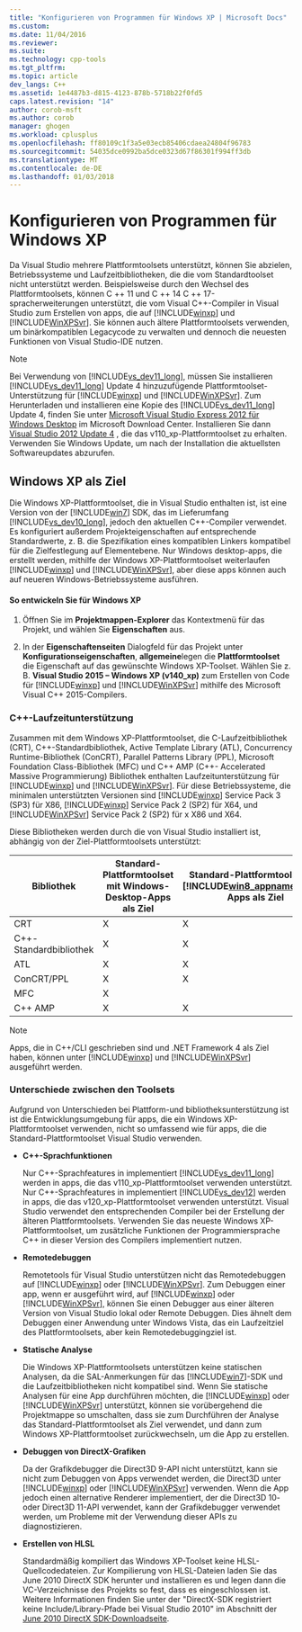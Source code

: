 ```yaml
---
title: "Konfigurieren von Programmen für Windows XP | Microsoft Docs"
ms.custom: 
ms.date: 11/04/2016
ms.reviewer: 
ms.suite: 
ms.technology: cpp-tools
ms.tgt_pltfrm: 
ms.topic: article
dev_langs: C++
ms.assetid: 1e4487b3-d815-4123-878b-5718b22f0fd5
caps.latest.revision: "14"
author: corob-msft
ms.author: corob
manager: ghogen
ms.workload: cplusplus
ms.openlocfilehash: ff80109c1f3a5e03ecb85406cdaea24804f96783
ms.sourcegitcommit: 54035dce0992ba5dce0323d67f86301f994ff3db
ms.translationtype: MT
ms.contentlocale: de-DE
ms.lasthandoff: 01/03/2018
---
```

# <a name="configuring-programs-for-windows-xp"></a>Konfigurieren von Programmen für Windows XP
Da Visual Studio mehrere Plattformtoolsets unterstützt, können Sie abzielen, Betriebssysteme und Laufzeitbibliotheken, die die vom Standardtoolset nicht unterstützt werden. Beispielsweise durch den Wechsel des Plattformtoolsets, können C ++ 11 und C ++ 14 C ++ 17-spracherweiterungen unterstützt, die vom Visual C++-Compiler in Visual Studio zum Erstellen von apps, die auf [!INCLUDE[winxp](../build/includes/winxp_md.md)] und [!INCLUDE[WinXPSvr](../build/includes/winxpsvr_md.md)]. Sie können auch ältere Plattformtoolsets verwenden, um binärkompatiblen Legacycode zu verwalten und dennoch die neuesten Funktionen von Visual Studio-IDE nutzen.  
  
> [!NOTE]
>  Bei Verwendung von [!INCLUDE[vs_dev11_long](../build/includes/vs_dev11_long_md.md)], müssen Sie installieren [!INCLUDE[vs_dev11_long](../build/includes/vs_dev11_long_md.md)] Update 4 hinzuzufügende Plattformtoolset-Unterstützung für [!INCLUDE[winxp](../build/includes/winxp_md.md)] und [!INCLUDE[WinXPSvr](../build/includes/winxpsvr_md.md)]. Zum Herunterladen und installieren eine Kopie des [!INCLUDE[vs_dev11_long](../build/includes/vs_dev11_long_md.md)] Update 4, finden Sie unter [Microsoft Visual Studio Express 2012 für Windows Desktop](http://go.microsoft.com/fwlink/p/?linkid=265464) im Microsoft Download Center. Installieren Sie dann [Visual Studio 2012 Update 4](http://go.microsoft.com/fwlink/p/?linkid=335900) , die das v110_xp-Plattformtoolset zu erhalten. Verwenden Sie Windows Update, um nach der Installation die aktuellsten Softwareupdates abzurufen.  
  
## <a name="windows-xp-targeting-experience"></a>Windows XP als Ziel  
 Die Windows XP-Plattformtoolset, die in Visual Studio enthalten ist, ist eine Version von der [!INCLUDE[win7](../build/includes/win7_md.md)] SDK, das im Lieferumfang [!INCLUDE[vs_dev10_long](../build/includes/vs_dev10_long_md.md)], jedoch den aktuellen C++-Compiler verwendet. Es konfiguriert außerdem Projekteigenschaften auf entsprechende Standardwerte, z. B. die Spezifikation eines kompatiblen Linkers kompatibel für die Zielfestlegung auf Elementebene. Nur Windows desktop-apps, die erstellt werden, mithilfe der Windows XP-Plattformtoolset weiterlaufen [!INCLUDE[winxp](../build/includes/winxp_md.md)] und [!INCLUDE[WinXPSvr](../build/includes/winxpsvr_md.md)], aber diese apps können auch auf neueren Windows-Betriebssysteme ausführen.  
  
#### <a name="to-target-windows-xp"></a>So entwickeln Sie für Windows XP  
  
1.  Öffnen Sie im **Projektmappen-Explorer** das Kontextmenü für das Projekt, und wählen Sie **Eigenschaften** aus.  
  
2.  In der **Eigenschaftenseiten** Dialogfeld für das Projekt unter **Konfigurationseigenschaften**, **allgemeine**legen die **Plattformtoolset** die Eigenschaft auf das gewünschte Windows XP-Toolset. Wählen Sie z. B. **Visual Studio 2015 – Windows XP (v140_xp)** zum Erstellen von Code für [!INCLUDE[winxp](../build/includes/winxp_md.md)] und [!INCLUDE[WinXPSvr](../build/includes/winxpsvr_md.md)] mithilfe des Microsoft Visual C++ 2015-Compilers.  
  
### <a name="c-runtime-support"></a>C++-Laufzeitunterstützung  
 Zusammen mit dem Windows XP-Plattformtoolset, die C-Laufzeitbibliothek (CRT), C++-Standardbibliothek, Active Template Library (ATL), Concurrency Runtime-Bibliothek (ConCRT), Parallel Patterns Library (PPL), Microsoft Foundation Class-Bibliothek (MFC) und C++ AMP (C++- Accelerated Massive Programmierung) Bibliothek enthalten Laufzeitunterstützung für [!INCLUDE[winxp](../build/includes/winxp_md.md)] und [!INCLUDE[WinXPSvr](../build/includes/winxpsvr_md.md)]. Für diese Betriebssysteme, die minimalen unterstützten Versionen sind [!INCLUDE[winxp](../build/includes/winxp_md.md)] Service Pack 3 (SP3) für X86, [!INCLUDE[winxp](../build/includes/winxp_md.md)] Service Pack 2 (SP2) für X64, und [!INCLUDE[WinXPSvr](../build/includes/winxpsvr_md.md)] Service Pack 2 (SP2) für x X86 und X64.  
  
 Diese Bibliotheken werden durch die von Visual Studio installiert ist, abhängig von der Ziel-Plattformtoolsets unterstützt:  
  
|Bibliothek|Standard-Plattformtoolset mit Windows-Desktop-Apps als Ziel|Standard-Plattformtoolset mit [!INCLUDE[win8_appname_long](../build/includes/win8_appname_long_md.md)]-Apps als Ziel|Windows XP-Plattformtoolset mit [!INCLUDE[winxp](../build/includes/winxp_md.md)],[!INCLUDE[WinXPSvr](../build/includes/winxpsvr_md.md)] als Ziel|  
|-------------|-------------------------------------------------------------|---------------------------------------------------------------------------------------------------------------|-----------------------------------------------------------------------------------------------------------------------------------------------------------|  
|CRT|X|X|X|  
|C++-Standardbibliothek|X|X|X|  
|ATL|X|X|X|  
|ConCRT/PPL|X|X|X|  
|MFC|X||X|  
|C++ AMP|X|X||  
  
> [!NOTE]
>  Apps, die in C++/CLI geschrieben sind und .NET Framework 4 als Ziel haben, können unter [!INCLUDE[winxp](../build/includes/winxp_md.md)] und [!INCLUDE[WinXPSvr](../build/includes/winxpsvr_md.md)] ausgeführt werden.  
  
### <a name="differences-between-the-toolsets"></a>Unterschiede zwischen den Toolsets  
 Aufgrund von Unterschieden bei Plattform-und bibliotheksunterstützung ist ist die Entwicklungsumgebung für apps, die ein Windows XP-Plattformtoolset verwenden, nicht so umfassend wie für apps, die die Standard-Plattformtoolset Visual Studio verwenden.  
  
-   **C++-Sprachfunktionen**  
  
     Nur C++-Sprachfeatures in implementiert [!INCLUDE[vs_dev11_long](../build/includes/vs_dev11_long_md.md)] werden in apps, die das v110_xp-Plattformtoolset verwenden unterstützt. Nur C++-Sprachfeatures in implementiert [!INCLUDE[vs_dev12](../atl-mfc-shared/includes/vs_dev12_md.md)] werden in apps, die das v120_xp-Plattformtoolset verwenden unterstützt. Visual Studio verwendet den entsprechenden Compiler bei der Erstellung der älteren Plattformtoolsets. Verwenden Sie das neueste Windows XP-Plattformtoolset, um zusätzliche Funktionen der Programmiersprache C++ in dieser Version des Compilers implementiert nutzen.  
  
-   **Remotedebuggen**  
  
     Remotetools für Visual Studio unterstützen nicht das Remotedebuggen auf [!INCLUDE[winxp](../build/includes/winxp_md.md)] oder [!INCLUDE[WinXPSvr](../build/includes/winxpsvr_md.md)]. Zum Debuggen einer app, wenn er ausgeführt wird, auf [!INCLUDE[winxp](../build/includes/winxp_md.md)] oder [!INCLUDE[WinXPSvr](../build/includes/winxpsvr_md.md)], können Sie einen Debugger aus einer älteren Version von Visual Studio lokal oder Remote Debuggen. Dies ähnelt dem Debuggen einer Anwendung unter Windows Vista, das ein Laufzeitziel des Plattformtoolsets, aber kein Remotedebuggingziel ist.  
  
-   **Statische Analyse**  
  
     Die Windows XP-Plattformtoolsets unterstützen keine statischen Analysen, da die SAL-Anmerkungen für das [!INCLUDE[win7](../build/includes/win7_md.md)]-SDK und die Laufzeitbibliotheken nicht kompatibel sind. Wenn Sie statische Analysen für eine App durchführen möchten, die [!INCLUDE[winxp](../build/includes/winxp_md.md)] oder [!INCLUDE[WinXPSvr](../build/includes/winxpsvr_md.md)] unterstützt, können sie vorübergehend die Projektmappe so umschalten, dass sie zum Durchführen der Analyse das Standard-Plattformtoolset als Ziel verwendet, und dann zum Windows XP-Plattformtoolset zurückwechseln, um die App zu erstellen.  
  
-   **Debuggen von DirectX-Grafiken**  
  
     Da der Grafikdebugger die Direct3D 9-API nicht unterstützt, kann sie nicht zum Debuggen von Apps verwendet werden, die Direct3D unter [!INCLUDE[winxp](../build/includes/winxp_md.md)] oder [!INCLUDE[WinXPSvr](../build/includes/winxpsvr_md.md)] verwenden. Wenn die App jedoch einen alternative Renderer implementiert, der die Direct3D 10- oder Direct3D 11-API verwendet, kann der Grafikdebugger verwendet werden, um Probleme mit der Verwendung dieser APIs zu diagnostizieren.  
  
-   **Erstellen von HLSL**  
  
     Standardmäßig kompiliert das Windows XP-Toolset keine HLSL-Quellcodedateien. Zur Kompilierung von HLSL-Dateien laden Sie das June 2010 DirectX SDK herunter und installieren es und legen dann die VC-Verzeichnisse des Projekts so fest, dass es eingeschlossen ist. Weitere Informationen finden Sie unter der "DirectX-SDK registriert keine Include/Library-Pfade bei Visual Studio 2010" im Abschnitt der [June 2010 DirectX SDK-Downloadseite](http://www.microsoft.com/download/details.aspx?displaylang=en&id=6812).